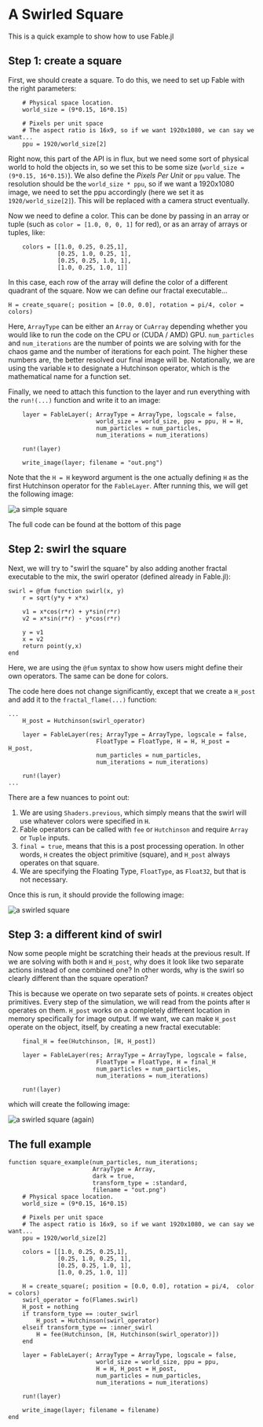 # A Swirled Square

This is a quick example to show how to use Fable.jl

## Step 1: create a square

First, we should create a square.
To do this, we need to set up Fable with the right parameters:

```
    # Physical space location. 
    world_size = (9*0.15, 16*0.15)

    # Pixels per unit space
    # The aspect ratio is 16x9, so if we want 1920x1080, we can say we want...
    ppu = 1920/world_size[2]

```

Right now, this part of the API is in flux, but we need some sort of physical world to hold the objects in, so we set this to be some size (`world_size = (9*0.15, 16*0.15)`).
We also define the *Pixels Per Unit* or `ppu` value.
The resolution should be the `world_size * ppu`, so if we want a 1920x1080 image, we need to set the ppu accordingly (here we set it as `1920/world_size[2]`).
This will be replaced with a camera struct eventually.

Now we need to define a color.
This can be done by passing in an array or tuple (such as `color = [1.0, 0, 0, 1]` for red), or as an array of arrays or tuples, like:

```
    colors = [[1.0, 0.25, 0.25,1],
              [0.25, 1.0, 0.25, 1],
              [0.25, 0.25, 1.0, 1],
              [1.0, 0.25, 1.0, 1]]

```

In this case, each row of the array will define the color of a different quadrant of the square.
Now we can define our fractal executable...

```
H = create_square(; position = [0.0, 0.0], rotation = pi/4, color = colors)
```

Here, `ArrayType` can be either an `Array` or `CuArray` depending whether you would like to run the code on the CPU or (CUDA / AMD) GPU.
`num_particles` and `num_iterations` are the number of points we are solving with for the chaos game and the number of iterations for each point.
The higher these numbers are, the better resolved our final image will be.
Notationally, we are using the variable `H` to designate a Hutchinson operator, which is the mathematical name for a function set.

Finally, we need to attach this function to the layer and run everything with the `run!(...)` function and write it to an image:

```
    layer = FableLayer(; ArrayType = ArrayType, logscale = false,
                         world_size = world_size, ppu = ppu, H = H,
                         num_particles = num_particles,
                         num_iterations = num_iterations)

    run!(layer)

    write_image(layer; filename = "out.png")

```

Note that the `H = H` keyword argument is the one actually defining `H` as the first Hutchinson operator for the `FableLayer`.
After running this, we will get the following image:

![a simple square](res/swirled_square_1.png)

The full code can be found at the bottom of this page

## Step 2: swirl the square

Next, we will try to "swirl the square" by also adding another fractal executable to the mix, the swirl operator (defined already in Fable.jl):

```
swirl = @fum function swirl(x, y)
    r = sqrt(y*y + x*x)

    v1 = x*cos(r*r) + y*sin(r*r)
    v2 = x*sin(r*r) - y*cos(r*r)

    y = v1
    x = v2
    return point(y,x)
end
```

Here, we are using the `@fum` syntax to show how users might define their own operators.
The same can be done for colors.

The code here does not change significantly, except that we create a `H_post` and add it to the `fractal_flame(...)` function:

```
...
    H_post = Hutchinson(swirl_operator)

    layer = FableLayer(res; ArrayType = ArrayType, logscale = false,
                         FloatType = FloatType, H = H, H_post = H_post,
                         num_particles = num_particles,
                         num_iterations = num_iterations)

    run!(layer)
...
```

There are a few nuances to point out:

1. We are using `Shaders.previous`, which simply means that the swirl will use whatever colors were specified in `H`.
2. Fable operators can be called with `fee` or `Hutchinson` and require `Array` or `Tuple` inputs.
3. `final = true`, means that this is a post processing operation. In other words, `H` creates the object primitive (square), and `H_post` always operates on that square.
4. We are specifying the Floating Type, `FloatType`, as `Float32`, but that is not necessary.

Once this is run, it should provide the following image:

![a swirled square](res/swirled_square_2.png)

## Step 3: a different kind of swirl

Now some people might be scratching their heads at the previous result.
If we are solving with both `H` and `H_post`, why does it look like two separate actions instead of one combined one?
In other words, why is the swirl so clearly different than the square operation?

This is because we operate on two separate sets of points.
`H` creates object primitives. Every step of the simulation, we will read from the points after `H` operates on them.
`H_post` works on a completely different location in memory specifically for image output.
If we want, we can make `H_post` operate on the object, itself, by creating a new fractal executable:

```
    final_H = fee(Hutchinson, [H, H_post])

    layer = FableLayer(res; ArrayType = ArrayType, logscale = false,
                         FloatType = FloatType, H = final_H
                         num_particles = num_particles,
                         num_iterations = num_iterations)

    run!(layer)

```

which will create the following image:

![a swirled square (again)](res/swirled_square_3.png)

## The full example

```
function square_example(num_particles, num_iterations;
                        ArrayType = Array,
                        dark = true,
                        transform_type = :standard,
                        filename = "out.png")
    # Physical space location. 
    world_size = (9*0.15, 16*0.15)

    # Pixels per unit space
    # The aspect ratio is 16x9, so if we want 1920x1080, we can say we want...
    ppu = 1920/world_size[2]

    colors = [[1.0, 0.25, 0.25,1],
              [0.25, 1.0, 0.25, 1],
              [0.25, 0.25, 1.0, 1],
              [1.0, 0.25, 1.0, 1]]

    H = create_square(; position = [0.0, 0.0], rotation = pi/4,  color = colors)
    swirl_operator = fo(Flames.swirl)
    H_post = nothing
    if transform_type == :outer_swirl
        H_post = Hutchinson(swirl_operator)
    elseif transform_type == :inner_swirl
        H = fee(Hutchinson, [H, Hutchinson(swirl_operator)])
    end

    layer = FableLayer(; ArrayType = ArrayType, logscale = false,
                         world_size = world_size, ppu = ppu,
                         H = H, H_post = H_post,
                         num_particles = num_particles,
                         num_iterations = num_iterations)

    run!(layer)

    write_image(layer; filename = filename)
end

```
